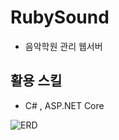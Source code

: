 # RubySound
- 음악학원 관리 웹서버


## 활용 스킬
 - C# , ASP.NET Core
 
 
 
![ERD](https://user-images.githubusercontent.com/61723676/93173601-af1fa400-f767-11ea-81c9-48b8c601fb65.png)
